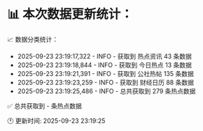 📊 本次数据更新统计：
==========================

📈 数据分类统计：
- 2025-09-23 23:19:17,322 - INFO - 获取到 热点资讯 43 条数据
- 2025-09-23 23:19:18,844 - INFO - 获取到 今日热点 13 条数据
- 2025-09-23 23:19:21,391 - INFO - 获取到 公社热帖 135 条数据
- 2025-09-23 23:19:23,259 - INFO - 获取到 财经日历 88 条数据
- 2025-09-23 23:19:25,486 - INFO - 总共获取到 279 条热点数据

✅ 总共获取到 - 条热点数据

🕐 更新时间: 2025-09-23 23:19:25
